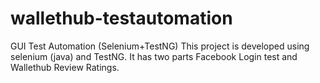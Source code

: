 # wallethub-testautomation
GUI Test Automation (Selenium+TestNG)
This project is developed using selenium (java) and TestNG. It has two parts Facebook Login test and Wallethub Review Ratings.


